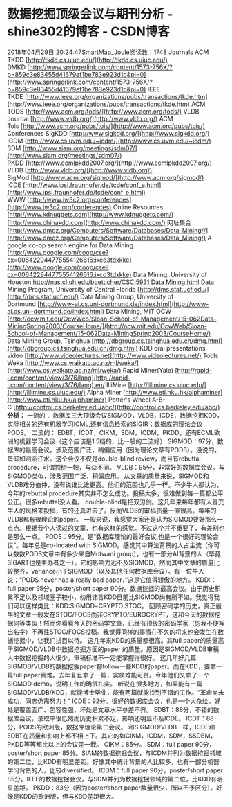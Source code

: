 # 数据挖掘顶级会议与期刊分析 - shine302的博客 - CSDN博客
2018年04月29日 20:24:47[SmartMap_Joule](https://me.csdn.net/shine302)阅读数：1748
Journals
ACM TKDD [http://tkdd.cs.uiuc.edu/](http://tkdd.cs.uiuc.edu/)
DMKD [http://www.springerlink.com/content/1573-756X/?p=859c3e83455d41679ef1be783e923d1d&pi=0](http://www.springerlink.com/content/1573-756X/?p=859c3e83455d41679ef1be783e923d1d&pi=0)
IEEE TKDE [http://www.ieee.org/organizations/pubs/transactions/tkde.htm](http://www.ieee.org/organizations/pubs/transactions/tkde.htm)
ACM TODS [http://www.acm.org/tods/](http://www.acm.org/tods/)
VLDB Journal [http://www.vldb.org/](http://www.vldb.org/)
ACM Tois [http://www.acm.org/pubs/tois/](http://www.acm.org/pubs/tois/)
Conferences
SigKDD [http://www.sigkdd.org/](http://www.sigkdd.org/)
ICDM [http://www.cs.uvm.edu/~icdm/](http://www.cs.uvm.edu/~icdm/)
SDM [http://www.siam.org/meetings/sdm07/](http://www.siam.org/meetings/sdm07/)
PKDD [http://www.ecmlpkdd2007.org/](http://www.ecmlpkdd2007.org/)
VLDB [http://www.vldb.org/](http://www.vldb.org/)
SigMod [http://www.acm.org/sigmod/](http://www.acm.org/sigmod/)
ICDE [http://www.ipsi.fraunhofer.de/tcde/conf_e.html](http://www.ipsi.fraunhofer.de/tcde/conf_e.html)
WWW [http://www.iw3c2.org/conferences](http://www.iw3c2.org/conferences)
Online Resources
[http://www.kdnuggets.com](http://www.kdnuggets.com/)
[http://www.chinakdd.com](http://www.chinakdd.com/)
网址集合[http://www.dmoz.org/Computers/Software/Databases/Data_Mining//](http://www.dmoz.org/Computers/Software/Databases/Data_Mining/)
A google co-op search engine for Data Mining
[http://www.google.com/coop/cse?cx=006422944775554126616:ixcd3tdxkke](http://www.google.com/coop/cse?cx=006422944775554126616:ixcd3tdxkke)
Data Mining, University of Houston
[http://nas.cl.uh.edu/boetticher/CSCI5931 Data Mining.html](http://nas.cl.uh.edu/boetticher/CSCI5931%20Data%20Mining.html)
Data Mining Program, University of Central Florida [http://dms.stat.ucf.edu/](http://dms.stat.ucf.edu/)
Data Mining Group, University of Dortmund [http://www-ai.cs.uni-dortmund.de/index.html](http://www-ai.cs.uni-dortmund.de/index.html)
Data Mining, MIT OCW
[http://ocw.mit.edu/OcwWeb/Sloan-School-of-Management/15-062Data-MiningSpring2003/CourseHome/](http://ocw.mit.edu/OcwWeb/Sloan-School-of-Management/15-062Data-MiningSpring2003/CourseHome/)
Data Mining Group, Tsinghua [http://dbgroup.cs.tsinghua.edu.cn/dmg.html](http://dbgroup.cs.tsinghua.edu.cn/dmg.html)
KDD oral presentations video [http://www.videolectures.net](http://www.videolectures.net/)
Tools
Weka [http://www.cs.waikato.ac.nz/ml/weka/](http://www.cs.waikato.ac.nz/ml/weka/)
Rapid Miner(Yale) [http://rapid-i.com/content/view/3/76/lang](http://rapid-i.com/content/view/3/76/lang),en/
IlliMine [http://illimine.cs.uiuc.edu/](http://illimine.cs.uiuc.edu/)
Alpha Miner [http://www.eti.hku.hk/alphaminer](http://www.eti.hku.hk/alphaminer)
Potter's Wheel A-B-C [http://control.cs.berkeley.edu/abc/](http://control.cs.berkeley.edu/abc/)
**分析：**
一流的：
数据库三大顶级会议SIGMOD，VLDB，ICDE，数据挖掘KDD，实际相关的还有机器学习ICML,还有信息检索的SIGIR；数据库的理论会议PODS。
二流的：
EDBT，ICDT，CIKM，SDM，ICDM，PKDD，还有ECML欧洲的机器学习会议（这个应该是1.5档的，比一般的二流好）
SIGMOD：97分，数据库的最高会议，涉及范围广泛，稍偏应用（因为理论文章有PODS）。没说的，景仰如滔滔江水。这个会议不仅是double-blind review，而且有rebuttal procedure，可谓独树一帜，与众不同。
VLDB：95分，非常好的数据库会议。与SIGMOD类似，涉及范围广泛，稍偏应用。
从文章的质量来说，SIGMOD和VLDB难分伯仲，没有说谁比谁更高。他们的范围也几乎一样。不少牛人都认为，今年的rebuttal procedure其实并不怎么成功。投稿太多，很难做到每一篇都公平公正。很多rebuttal没人看。
double-blind是把双刃剑。这几年来每年都有人冒充牛人的风格来投稿，有的还真进去了。反而VLDB的审稿质量一直很高。每年的VLDB都有很理论的paper。
一般来说，我感觉大家还是认为SIGMOD要好那么一点点。根据我个人读过的文章，也有这样的感觉。不过这个并不重要了，有差别也是那么一点。
PODS：95分。是“数据库理论的最好会议,也是一个很好的理论会议”。每年总是co-located with SIGMOD。感觉其中算法背景的人占主流（你可以数数PODS文章中有多少来自Motwani group），也有一部分AI背景的人（毕竟SIGART也是主办者之一）。它的影响力远不及SIGMOD，然而其中文章的质量比较整齐，variance小于SIGMOD（以及其他任何数据库会议）。有一位牛人说：“PODS never had a really bad paper，”这是它值得骄傲的地方。
KDD:：full paper 95分，poster/short paper 90分。数据挖掘的最高会议。由于历史积累不足以及领域圈子较小，勿用讳言KDD目前比SIGMOD尚有所不如。我觉得我们可以这样类比：KDD:SIGMOD=CRYPTO:STOC。
回顾密码学的历史，真正最牛的文章一般发在STOC/FOCS而非CRYPTO/EUROCRYPT，这和今天的数据挖掘何等类似！然而你看看今天的密码学文章，已经有顶级的密码学家（恕我不便写出名字）不再往STOC/FOCS投稿。我觉得同样的事情在不久的将来也会发生在数据挖掘中，让我们拭目以待。
这几年来KDD的质量都很高。其full paper的质量高于SIGMOD/VLDB中数据挖掘方面的paper 的质量。原因是SIGMOD/VLDB审稿人中数据挖掘的人很少，审稿标准不一定能掌握得很好。
这几年好几篇SIGMOD/VLDB的数据挖掘paper都follow一些KDD的paper。而在KDD，要拿一篇full paper真难。去年复旦拿了一篇，实属难能可贵。今年他们又拿了一个SIGMOD demo，说明工作的确很扎实。
听说在很多地方，如果能有一篇SIGMOD/VLDB/KDD，就能博士毕业，能有两篇就能找到不错的工作。“革命尚未成功，同志仍需努力！”
ICDE：92分。很好的数据库会议，也是一个大杂烩。好处是覆盖面广、包容性强，坏处是文章水平参差不齐。
EDBT：88分，不错的数据库会议，录取率很低然而历史积累不足，影响还明显不及ICDE。
ICDT：88分，PODS的欧洲版，数据库理论第二会议。
和SIGMOD/VLDB一样，ICDE和EDBT在质量和影响上都不相上下。其它的如CIKM，ICDM，SDM，SSDBM，PKDD等等都比以上的会议差一截。
CIKM：85分。
SDM：full paper 90分，poster/short paper 85分。SIAM的数据挖掘会议，与ICDM并列为数据挖掘领域的第二位，比KDD有明显差距。好像其中统计背景的人比较多，也有一部分机器学习背景的人，比较diversified。
ICDM：full paper 90分，poster/short paper 85分。IEEE的数据挖掘会议，与SDM并列为数据挖掘领域的第二位，比KDD有明显差距。
PKDD：83分（因为poster/short paper数量很少，所以不予区分）。好像是KDD的欧洲版，但与KDD差距很大。

